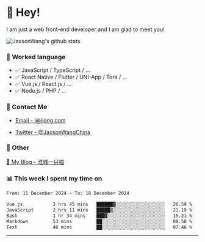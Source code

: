 # 👋 Hey!

I am just a web front-end developer and I am glad to meet you!

![JaxsonWang's github stats](https://github-readme-stats.vercel.app/api?username=JaxsonWang&&show_icons=true&&title_color=1abc9c&&icon_color=1abc9c)


### 📝 Worked language

- ✅ JavaScript / TypeScript / ...
- ✅ React Native / Flutter / UNI-App / Tora / ...
- ✅ Vue.js / React.js / ...
- ✅ Node.js / PHP / ...

### 📮 Contact Me

- [Email - i@iiong.com](mailto:i@iiong.com)

- [Twitter - @JaxsonWangChina](https://twitter.com/JaxsonWangChina)

### 🤪 Other

[📌 My Blog - 淮城一只猫](https://iiong.com)

### 📊 This week I spent my time on

<!--START_SECTION:waka-->

```txt
From: 11 December 2024 - To: 18 December 2024

Vue.js           2 hrs 45 mins   ██████▓░░░░░░░░░░░░░░░░░░   26.59 %
JavaScript       2 hrs 11 mins   █████▒░░░░░░░░░░░░░░░░░░░   21.19 %
Bash             1 hr 34 mins    ███▓░░░░░░░░░░░░░░░░░░░░░   15.21 %
Markdown         53 mins         ██░░░░░░░░░░░░░░░░░░░░░░░   08.58 %
Text             46 mins         ██░░░░░░░░░░░░░░░░░░░░░░░   07.46 %
```

<!--END_SECTION:waka-->

---
